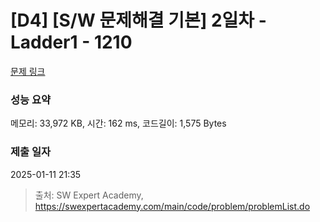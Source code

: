 # [D4] [S/W 문제해결 기본] 2일차 - Ladder1 - 1210 

[문제 링크](https://swexpertacademy.com/main/code/problem/problemDetail.do?contestProbId=AV14ABYKADACFAYh) 

### 성능 요약

메모리: 33,972 KB, 시간: 162 ms, 코드길이: 1,575 Bytes

### 제출 일자

2025-01-11 21:35



> 출처: SW Expert Academy, https://swexpertacademy.com/main/code/problem/problemList.do
